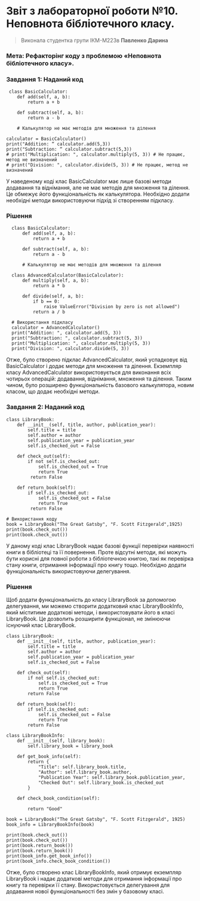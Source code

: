 # Звіт з лабораторної роботи №10. Неповнота бібліотечного класу.
> Виконала студентка групи ІКМ-М223в **Павленко Дарина**
> 
### Мета: Рефакторінг коду з проблемою «Неповнота бібліотечного класу».

### Завдання 1: Наданий код

     class BasicCalculator:
        def add(self, a, b):
            return a + b

        def subtract(self, a, b):
            return a - b

        # Калькулятор не має методів для множення та ділення

    calculator = BasicCalculator()
    print("Addition: “ calculator.add(5,3))
    print("Subtraction: “ calculator.subtract(5,3))
    # print("Multiplication: ", calculator.multiply(5, 3)) # Не працює, метод не визначений 
    # print("Division: ", calculator.divide(5, 3)) # Не працює, метод не визначений

У наведеному коді клас BasicCalculator має лише базові методи додавання та віднімання, але не має методів для множення та ділення. Це обмежує його функціональність як калькулятора. Необхідно додати необхідні методи використовуючи підхід зі створенням підкласу.


### Рішення

      class BasicCalculator:
          def add(self, a, b):
              return a + b

          def subtract(self, a, b):
              return a - b

          # Калькулятор не має методів для множення та ділення

      class AdvancedCalculator(BasicCalculator):
          def multiply(self, a, b):
              return a * b

          def divide(self, a, b):
              if b == 0:
                  raise ValueError("Division by zero is not allowed")
              return a / b
  
      # Використання підкласу
      calculator = AdvancedCalculator()
      print("Addition: ", calculator.add(5, 3))
      print("Subtraction: ", calculator.subtract(5, 3))
      print("Multiplication: ", calculator.multiply(5, 3))
      print("Division: ", calculator.divide(5, 3))

Отже, було створено підклас AdvancedCalculator, який успадковує від BasicCalculator і додає методи для множення та ділення.
Екземпляр класу AdvancedCalculator використовується для виконання всіх чотирьох операцій: додавання, віднімання, множення та ділення.
Таким чином, було розширено функціональність базового калькулятора, новим класом, що додає необхідні методи.


### Завдання 2: Наданий код

    class LibraryBook:
        def __init__(self, title, author, publication_year):
            self.title = title
            self.author = author
            self.publication_year = publication_year
            self.is_checked_out = False

        def check_out(self):
            if not self.is_checked_out:
                self.is_checked_out = True
                return True
             return False
    
        def return_book(self):
            if self.is_checked_out:
                self.is_checked_out = False
                return True
             return False

    # Використання коду
    book = LibraryBook("The Great Gatsby", "F. Scott Fitzgerald",1925)
    print(book.check_out())
    print(book.check_out())

У даному коді клас LibraryBook надає базові функції перевірки наявності книги в бібліотеці та її повернення. Проте відсутні методи, які можуть бути корисні для повної роботи з бібліотечною книгою, такі як перевірка стану книги, отримання інформації про книгу тощо. Необхідно додати функціональність використовуючи делегування.

### Рішення

Щоб додати функціональність до класу LibraryBook за допомогою делегування, ми можемо створити додатковий клас LibraryBookInfo, який міститиме додаткові методи, і використовувати його в класі LibraryBook. Це дозволить розширити функціонал, не змінюючи існуючий клас LibraryBook.

    class LibraryBook:
        def __init__(self, title, author, publication_year):
            self.title = title
            self.author = author
            self.publication_year = publication_year
            self.is_checked_out = False

        def check_out(self):
            if not self.is_checked_out:
                self.is_checked_out = True
                return True
            return False

        def return_book(self):
            if self.is_checked_out:
                self.is_checked_out = False
                return True
            return False

    class LibraryBookInfo:
        def __init__(self, library_book):
            self.library_book = library_book

        def get_book_info(self):
            return {
                "Title": self.library_book.title,
                "Author": self.library_book.author,
                "Publication Year": self.library_book.publication_year,
                "Checked Out": self.library_book.is_checked_out
            }

        def check_book_condition(self):
       
            return "Good"  

    book = LibraryBook("The Great Gatsby", "F. Scott Fitzgerald", 1925)
    book_info = LibraryBookInfo(book)

    print(book.check_out())
    print(book.check_out())
    print(book.return_book())
    print(book.return_book())
    print(book_info.get_book_info())
    print(book_info.check_book_condition())

Отже, було створено клас LibraryBookInfo, який отримує екземпляр LibraryBook і надає додаткові методи для отримання інформації про книгу та перевірки її стану.
Використовується делегування для додавання нової функціональності без змін у базовому класі.
